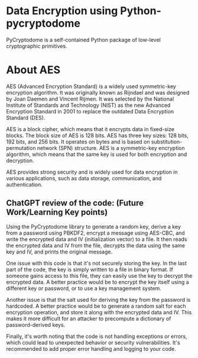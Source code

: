 # Data Encryption using Python- pycryptodome
PyCryptodome is a self-contained Python package of low-level cryptographic primitives.

# About AES
AES (Advanced Encryption Standard) is a widely used symmetric-key encryption algorithm. It was originally known as Rijndael and was designed by Joan Daemen and Vincent Rijmen. It was selected by the National Institute of Standards and Technology (NIST) as the new Advanced Encryption Standard in 2001 to replace the outdated Data Encryption Standard (DES). <br>

AES is a block cipher, which means that it encrypts data in fixed-size blocks. The block size of AES is 128 bits. AES has three key sizes: 128 bits, 192 bits, and 256 bits. It operates on bytes and is based on substitution-permutation network (SPN) structure. AES is a symmetric-key encryption algorithm, which means that the same key is used for both encryption and decryption. <br>

AES provides strong security and is widely used for data encryption in various applications, such as data storage, communication, and authentication. <br>

## ChatGPT review of the code: (Future Work/Learning Key points)
Using the PyCryptodome library to generate a random key, derive a key from a password using PBKDF2, encrypt a message using AES-CBC, and write the encrypted data and IV (initialization vector) to a file. It then reads the encrypted data and IV from the file, decrypts the data using the same key and IV, and prints the original message. <br>

One issue with this code is that it's not securely storing the key. In the last part of the code, the key is simply written to a file in binary format. If someone gains access to this file, they can easily use the key to decrypt the encrypted data. A better practice would be to encrypt the key itself using a different key or password, or to use a key management system. <br>

Another issue is that the salt used for deriving the key from the password is hardcoded. A better practice would be to generate a random salt for each encryption operation, and store it along with the encrypted data and IV. This makes it more difficult for an attacker to precompute a dictionary of password-derived keys. <br>

Finally, it's worth noting that the code is not handling exceptions or errors, which could lead to unexpected behavior or security vulnerabilities. It's recommended to add proper error handling and logging to your code. <br>